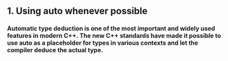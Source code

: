 ## 1. Using auto whenever possible

#### Automatic type deduction is one of the most important and widely used features in modern C++. The new C++ standards have made it possible to use auto as a placeholder for types in various contexts and let the compiler deduce the actual type.
